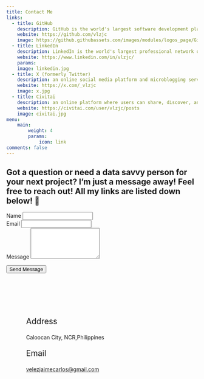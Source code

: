 ```yaml
---
title: Contact Me
links:
  - title: GitHub
    description: GitHub is the world's largest software development platform.
    website: https://github.com/vlzjc
    image: https://github.githubassets.com/images/modules/logos_page/GitHub-Mark.png
  - title: LinkedIn
    description: LinkedIn is the world's largest professional network on the internet.
    website: https://www.linkedin.com/in/vlzjc/
    params:
    image: linkedin.jpg
  - title: X (formerly Twitter)
    description: an online social media platform and microblogging service 
    website: https://x.com/_vlzjc
    image: x.jpg
  - title: Civitai
    description: an online platform where users can share, discover, and download custom AI models
    website: https://civitai.com/user/vlzjc/posts
    image: civitai.jpg
menu:
    main: 
        weight: 4
        params:
            icon: link
comments: false
---
```

<!--
To use this feature, add `links` section to frontmatter.

This page's frontmatter:

```yaml
links:
  - title: GitHub
    description: GitHub is the world's largest software development platform.
    website: https://github.com
    image: https://github.githubassets.com/images/modules/logos_page/GitHub-Mark.png
  - title: TypeScript
    description: TypeScript is a typed superset of JavaScript that compiles to plain JavaScript.
    website: https://www.typescriptlang.org
    image: ts-logo-128.jpg
```

`image` field accepts both local and external images. more-->

<h2>Got a question or need a data savvy person for your next project? I’m just a message away! Feel free to reach out! All my links are listed down below! 🚀 </h2>
<div style="display: flex; flex-wrap: wrap; gap: 40px; align-items: flex-start;">

<form method="POST" action="https://getform.io/f/byvkpdna" class="contact-form" >

  <input type="hidden" name="_gotcha" style="display:none !important">
  <div class="form-row">
    <div class="form-group" required style="width: 60vh;">
      <label for="name">Name</label>
      <input type="text" id="name" name="name" required>
    </div>
    <div class="form-group">
      <label for="email">Email</label>
      <input type="email" id="email" name="email" required>
    </div>
  </div>

  <div class="form-group">
    <label for="message">Message</label>
    <textarea id="message" name="message" rows="5" required></textarea>
  </div>

  <button type="submit" class="submit-btn">Send Message</button>
</form>

<div style="width:400px;display:block; margin: 0 auto;margin-top: 25px;">
    <p style="font-size: 1.5em;">Address</p>
    <p>Caloocan City, NCR,Philippines</p>
    <p style="font-size: 1.5em;">Email</p>
    <p><a href="mailto:velezjaimecarlos@gmail.com">velezjaimecarlos@gmail.com</a></p>

  </div>
</div>


  



